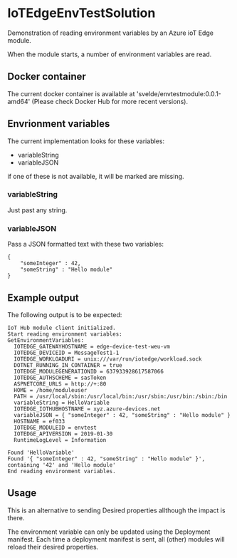 # IoTEdgeEnvTestSolution

Demonstration of reading environment variables by an Azure ioT Edge module. 

When the module starts, a number of environment variables are read.

## Docker container

The current docker container is available at 'svelde/envtestmodule:0.0.1-amd64' (Please check Docker Hub for more recent versions).

## Envrionment variables

The current implementation looks for these variables:

- variableString
- variableJSON

if one of these is not available, it will be marked are missing.

### variableString

Just past any string.

### variableJSON

Pass a JSON formatted text with these two variables:

```
{
    "someInteger" : 42,
    "someString" : "Hello module"
}

```

## Example output

The following output is to be expected:

```
IoT Hub module client initialized.
Start reading environment variables:
GetEnvironmentVariables: 
  IOTEDGE_GATEWAYHOSTNAME = edge-device-test-weu-vm
  IOTEDGE_DEVICEID = MessageTest1-1
  IOTEDGE_WORKLOADURI = unix:///var/run/iotedge/workload.sock
  DOTNET_RUNNING_IN_CONTAINER = true
  IOTEDGE_MODULEGENERATIONID = 637933928617587066
  IOTEDGE_AUTHSCHEME = sasToken
  ASPNETCORE_URLS = http://+:80
  HOME = /home/moduleuser
  PATH = /usr/local/sbin:/usr/local/bin:/usr/sbin:/usr/bin:/sbin:/bin
  variableString = HelloVariable
  IOTEDGE_IOTHUBHOSTNAME = xyz.azure-devices.net
  variableJSON = { "someInteger" : 42, "someString" : "Hello module" }
  HOSTNAME = ef033
  IOTEDGE_MODULEID = envtest
  IOTEDGE_APIVERSION = 2019-01-30
  RuntimeLogLevel = Information

Found 'HelloVariable'
Found '{ "someInteger" : 42, "someString" : "Hello module" }', containing '42' and 'Hello module'
End reading environment variables.
```

## Usage

This is an alternative to sending Desired properties allthough the impact is there.

The environment variable can only be updated using the Deployment manifest. Each time a deployment manifest is sent, all (other) modules will reload their desired properties. 
